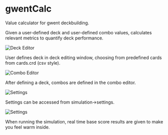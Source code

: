 # gwentCalc
Value calculator for gwent deckbuilding.

Given a user-defined deck and user-defined combo values, calculates relevant metrics to quantify deck performance.

![Deck Editor](https://cdn.discordapp.com/attachments/97095214153338880/545110367378997248/unknown.png?raw=true "Deck Editor")

User defines deck in deck editing window, choosing from predefined cards from cards.crd (csv style).

![Combo Editor](https://cdn.discordapp.com/attachments/97095214153338880/545110477215367170/unknown.png?raw=true "Combo Editor")

After defining a deck, combos are defined in the combo editor.

![Settings](https://cdn.discordapp.com/attachments/97095214153338880/545110397821255700/unknown.png?raw=true "Settings")

Settings can be accessed from simulation->settings.

![Settings](https://cdn.discordapp.com/attachments/97095214153338880/545110524669460501/unknown.png?raw=true "Settings")

When running the simulation, real time base score results are given to make you feel warm inside.
